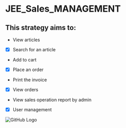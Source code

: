 # JEE_Sales_MANAGEMENT
## This strategy aims to:
* View articles
- [x] Search for an article
* Add to cart
- [x] Place an order
* Print the invoice
- [x] View orders
* View sales operation report by admin
- [x] User management

![GitHub Logo](https://github.githubassets.com/images/modules/logos_page/GitHub-Mark.png)
